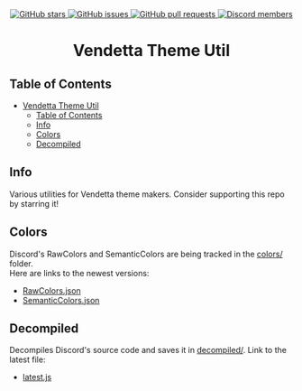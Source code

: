<div align="center">
	<a href="https://github.com/Gabe616/VendettaThemeUtil/stargazers">
		<img alt="GitHub stars" src="https://img.shields.io/github/stars/Gabe616/VendettaThemeUtil?style=for-the-badge&color=b4befe&labelColor=1e1e2e&logo=starship&logoColor=fff">
	</a>
	<a href="https://github.com/Gabe616/VendettaThemeUtil/issues">
		<img alt="GitHub issues" src="https://img.shields.io/github/issues/Gabe616/VendettaThemeUtil?style=for-the-badge&color=74c7ec&labelColor=1e1e2e&logo=gitbook&logoColor=fff">
	</a>
	<a href="https://github.com/Gabe616/VendettaThemeUtil/issues">
		<img alt="GitHub pull requests" src="https://img.shields.io/github/issues-pr/Gabe616/VendettaThemeUtil?style=for-the-badge&color=a6e3a1&labelColor=1e1e2e&logo=saucelabs&logoColor=fff">
	</a>
	<a href="https://discord.gg/n9QQ4XhhJP">
		<img alt="Discord members" src="https://img.shields.io/discord/1015931589865246730?style=for-the-badge&color=eba0ac&labelColor=1e1e2e&logo=discord&logoColor=fff">
	</a>
</div>
<div align="center">
    <h1>Vendetta Theme Util</h1>
</div>

## Table of Contents

- [Vendetta Theme Util](#vendetta-theme-util)
  - [Table of Contents](#table-of-contents)
  - [Info](#info)
  - [Colors](#colors)
  - [Decompiled](#decompiled)

## Info

Various utilities for Vendetta theme makers. Consider supporting this repo by starring it!

## Colors

Discord's RawColors and SemanticColors are being tracked in the [colors/](https://github.com/Gabe616/VendettaThemeUtil/tree/main/colors) folder.  
Here are links to the newest versions:

- [RawColors.json](colors/latest/RawColors.json)
- [SemanticColors.json](colors/latest/SemanticColors.json)

## Decompiled

Decompiles Discord's source code and saves it in [decompiled/](https://github.com/Gabe616/VendettaThemeUtil/tree/main/decompiled).
Link to the latest file:

- [latest.js](decompiled/latest.js)

